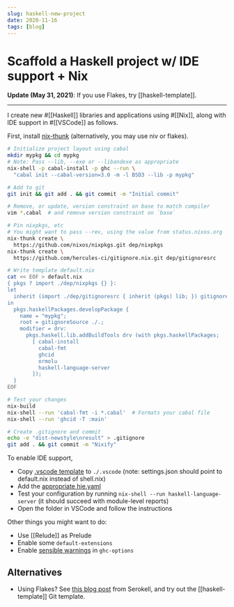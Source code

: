 ```yaml
---
slug: haskell-new-project
date: 2020-11-16
tags: [blog]
---
```


# Scaffold a Haskell project w/ IDE support + Nix

**Update (May 31, 2021)**: If you use Flakes, try [[haskell-template]].

---

I create new #[[Haskell]] libraries and applications using #[[Nix]], along with IDE support in #[[VSCode]] as follows.

First, install [nix-thunk](https://github.com/obsidiansystems/nix-thunk) (alternatively, you may use niv or flakes).

```bash
# Initialize project layout using cabal
mkdir mypkg && cd mypkg
# Note: Pass --lib, --exe or --libandexe as appropriate
nix-shell -p cabal-install -p ghc --run \
  "cabal init --cabal-version=3.0 -m -l BSD3 --lib -p mypkg"

# Add to git
git init && git add . && git commit -m "Initial commit"

# Remove, or update, version constraint on base to match compiler
vim *.cabal  # and remove version constraint on `base`

# Pin nixpkgs, etc
# You might want to pass --rev, using the value from status.nixos.org
nix-thunk create \
  https://github.com/nixos/nixpkgs.git dep/nixpkgs
nix-thunk create \
  https://github.com/hercules-ci/gitignore.nix.git dep/gitignoresrc

# Write template default.nix
cat << EOF > default.nix
{ pkgs ? import ./dep/nixpkgs {} }:
let 
  inherit (import ./dep/gitignoresrc { inherit (pkgs) lib; }) gitignoreSource;
in 
  pkgs.haskellPackages.developPackage {
    name = "mypkg";
    root = gitignoreSource ./.;
    modifier = drv:
      pkgs.haskell.lib.addBuildTools drv (with pkgs.haskellPackages;
        [ cabal-install
          cabal-fmt
          ghcid
          ormolu
          haskell-language-server
        ]);
  }
EOF

# Test your changes
nix-build
nix-shell --run 'cabal-fmt -i *.cabal'  # Formats your cabal file
nix-shell --run 'ghcid -T :main'

# Create .gitignore and commit
echo -e "dist-newstyle\nresult" > .gitignore
git add . && git commit -m "Nixify"
```

To enable IDE support,

- Copy [.vscode template](https://github.com/srid/reflex-stone/tree/master/.vscode) to `./.vscode` (note: settings.json should point to default.nix instead of shell.nix)
- Add the [appropriate hie.yaml](https://github.com/haskell/haskell-language-server#configuring-your-project-build)
- Test your configuration by running `nix-shell --run haskell-language-server` (it should succeed with module-level reports)
- Open the folder in VSCode and follow the instructions

Other things you might want to do:

- Use [[Relude]] as Prelude
- Enable some `default-extensions`
- Enable [sensible warnings][warn] in `ghc-options`

[warn]: https://kowainik.github.io/posts/2019-02-06-style-guide#ghc-options

## Alternatives

- Using Flakes? See [this blog post](https://serokell.io/blog/practical-nix-flakes) from Serokell, and try out the [[haskell-template]] Git template.
